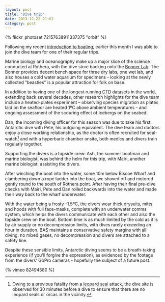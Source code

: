 ```yaml
---
layout: post
title: "Dive trip"
date: 2013-12-22 21:02
category: post
---
```


{% flickr_photoset 72157638911337375 "orbit" %}

Following my recent [introduction to boating](/post/boat-trip), earlier this month I was able to join the dive team for one of their regular trips.

Marine biology and oceanography make up a major slice of the science conducted at Rothera, with the dive store backing onto the [Bonner Lab](http://en.wikipedia.org/wiki/Rothera_Research_Station#Bonner_Lab). The Bonner provides decent bench space for three dry labs, one wet lab, and also houses a cold water aquarium for specimens - looking at the newly collected "beasties" is a popular attraction for folk on base.

In addition to having one of the longest running [CTD](http://en.wikipedia.org/wiki/CTD_(instrument)) datasets in the world, extending back several decades, other research highlights for the dive team include a heated-plates experiment – observing species migration as plates laid on the seafloor are heated 1ºC above ambient temperatures – and ongoing assessment of the scouring effect of icebergs on the seabed.

Dan, the incoming diving officer for this season was due to take his first Antarctic dive with Pete, his outgoing equivalent. The dive team and doctors enjoy a close working relationship, as the doctor is often recruited for seal-watch[^sealwatch] and with a hyperbaric chamber onsite, both medics and divers train regularly together.

Supporting the divers is a topside crew: Ash, the summer boatman and marine biologist, was behind the helm for this trip, with Mairi, another marine biologist, assisting the divers.

After winching the boat into the water, some 10m below Biscoe Wharf and clambering down a rope ladder into the boat, we shoved off and motored gently round to the south of Rothera point. After having their final pre-dive checks with Mairi, Pete and Dan rolled backwards into the water and made their way back to the wharf underwater.

With the water being a frosty -1.5ºC, the divers wear thick drysuits, mitts and hoods with full face-masks, complete with an underwater comms system, which helps the divers communicate with each other and also the topside crew on the boat. Bottom time is as much limited by the cold as it is by air supply or no decompression limits, with dives rarely exceeding an hour in duration. BAS maintains a conservative safety margins with all diving: no mixed gases, no decompression and divers are attached to a safety line.

Despite these sensible limits, Antarctic diving seems to be a breath-taking experience (if you'll forgive the expression), as evidenced by the footage from the divers' GoPro cameras - hopefully the subject of a future post.

{% vimeo 82494580 %}

[^sealwatch]: Owing to a previous fatality from a [leopard seal](http://en.wikipedia.org/wiki/Leopard_seals) attack, the dive site is observed for 30 minutes before a dive to ensure that there are no leopard seals or orcas in the vicinity.
